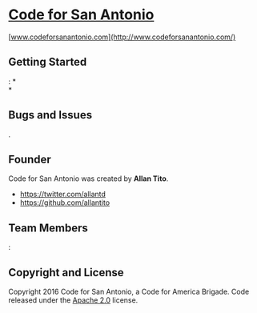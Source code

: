 # [Code for San Antonio](http://www.codeforsanantonio.com/) 

[www.codeforsanantonio.com](http://www.codeforsanantonio.com/)

## Getting Started

 :
*  
*  

## Bugs and Issues

 .

## Founder

Code for San Antonio was created by **Allan Tito**.

* https://twitter.com/allantd
* https://github.com/allantito

## Team Members

:

## Copyright and License

Copyright 2016 Code for San Antonio, a Code for America Brigade. Code released under the [Apache 2.0](https://github.com/IronSummitMedia/startbootstrap-creative/blob/gh-pages/LICENSE) license.
